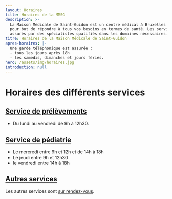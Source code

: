 ```yaml
---
layout: Horaires
title: Horaires de la MMSG
description: >-
  La Maison Médicale de Saint-Guidon est un centre médical à Bruxelles qui a
  pour but de répondre à tous vos besoins en termes de santé. Les services sont
  assurés par des spécialistes qualifiés dans les domaines nécessaires.
titre: Horaires de la Maison Médicale de Saint-Guidon
apres-horaires: |-
  Une garde téléphonique est assurée :
  - tous les jours après 18h
  - les samedis, dimanches et jours fériés.
hero: /assets/img/horaires.jpg
introduction: null
---
```

# Horaires des différents services
## [Service de prélèvements](/services/prelevements/)
- Du lundi au vendredi de 9h à 12h30.

## [Service de pédiatrie](/services/pediatrie)
- Le mercredi entre 9h et 12h et de 14h à 18h
- Le jeudi entre 9h et 12h30
- le vendredi entre 14h à 18h

## [Autres services](/services/)
Les autres services sont [sur rendez-vous](/rendez-vous).


